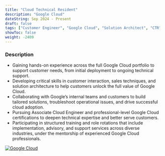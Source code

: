 ```yaml
---
title: "Cloud Technical Resident"
description: "Google Cloud"
dateString: Sep 2024 - Present
draft: false
tags: ["Customer Engineer", "Google Cloud", "Solution Architect", "CTR"]
showToc: false
weight: -2409
---
```


### Description

- Gaining hands-on experience across the full Google Cloud portfolio to support customer needs, from initial deployment to ongoing technical support.
- Developing critical skills in customer interaction, sales techniques, and solution architecture to help customers unlock the full value of Google Cloud.
- Collaborating with Google’s internal teams and customers to build tailored solutions, troubleshoot operational issues, and drive successful cloud adoption.
- Pursuing Associate Cloud Engineer and professional-level Google Cloud certifications to deepen technical expertise and better serve customers.
- Participating in structured training and role rotations that include implementation, advisory, and support services across diverse industries, under the mentorship of experienced Google Cloud professionals.

[![Google Cloud](https://img.shields.io/badge/Google%20Cloud-%234285F4.svg?logo=google-cloud&logoColor=white)](#)
